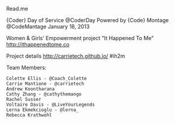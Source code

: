 Read.me

{Coder} Day of Service @CoderDay Powered by {Code} Montage @CodeMantage
January 18, 2013

Women & Girls' Empowerment project "It Happened To Me"
http://ithappenedtome.co

Project details http://carrietech.github.io/
#ih2m

Team Members:

    Colette Ellis - @Coach_Colette
    Carrie Mantione - @carrietech
    Andrew Koontharana
    Cathy Zhang - @cathythemango
    Rachel Susser
    Voltaire Davis - @LiveYourLegends
    Lerna Ekmekcioglu - @lerna_
    Rebecca Krathwohl
